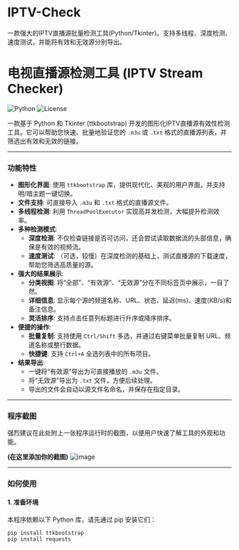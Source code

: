 # IPTV-Check
一款强大的IPTV直播源批量检测工具(Python/Tkinter)。支持多线程、深度检测、速度测试，并能将有效和无效源分别导出。


# 电视直播源检测工具 (IPTV Stream Checker)

![Python](https://img.shields.io/badge/Python-3.7+-blue.svg)
![License](https://img.shields.io/badge/License-MIT-yellow.svg)

一款基于 Python 和 Tkinter (ttkbootstrap) 开发的图形化IPTV直播源有效性检测工具。它可以帮助您快速、批量地验证您的 `.m3u` 或 `.txt` 格式的直播源列表，并筛选出有效和无效的链接。

---

### 功能特性

* **图形化界面**: 使用 `ttkbootstrap` 库，提供现代化、美观的用户界面，并支持明/暗主题一键切换。
* **文件支持**: 可直接导入 `.m3u` 和 `.txt` 格式的直播源文件。
* **多线程检测**: 利用 `ThreadPoolExecutor` 实现高并发检测，大幅提升检测效率。
* **多种检测模式**:
    * **深度检测**: 不仅检查链接是否可访问，还会尝试读取数据流的头部信息，确保是有效的视频流。
    * **速度测试**: （可选，较慢）在深度检测的基础上，测试直播源的下载速度，帮助您筛选高质量的源。
* **强大的结果展示**:
    * **分类视图**: 将“全部”、“有效源”、“无效源”分在不同标签页中展示，一目了然。
    * **详细信息**: 显示每个源的频道名称、URL、状态、延迟(ms)、速度(KB/s)和备注信息。
    * **灵活排序**: 支持点击任意列标题进行升序或降序排序。
* **便捷的操作**:
    * **批量复制**: 支持使用 `Ctrl/Shift` 多选，并通过右键菜单批量复制 URL、频道名称或整行数据。
    * **快捷键**: 支持 `Ctrl+A` 全选列表中的所有项目。
* **结果导出**:
    * 一键将“有效源”导出为可直接播放的 `.m3u` 文件。
    * 将“无效源”导出为 `.txt` 文件，方便后续处理。
    * 导出的文件会自动以源文件名命名，并保存在指定目录。

---

### 程序截图

强烈建议在此处附上一张程序运行时的截图，以便用户快速了解工具的外观和功能。

**(在这里添加你的截图)**
![image](https://github.com/user-attachments/assets/dbd8d1ac-5b89-4e17-b297-7b6ab7959b9c)

---

### 如何使用

#### 1. 准备环境

本程序依赖以下 Python 库，请先通过 pip 安装它们：

```bash
pip install ttkbootstrap
pip install requests

